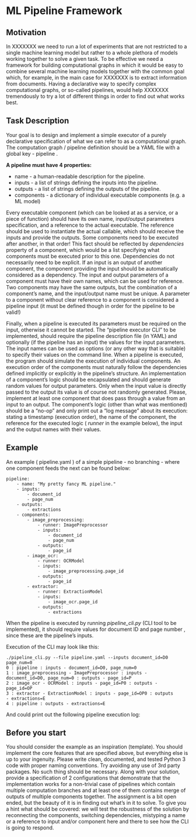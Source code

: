 # ML Pipeline Framework

## Motivation

In XXXXXXX we need to run a lot of experiments that are not restricted to a single machine learning model but rather to a whole plethora of models working together to solve a given task.
To be effective we need a framework for building computational graphs in which it would be easy to combine several machine learning models together with the common goal which, for example, in the main case for XXXXXXX is to extract information from documents.  Having a declarative way to specify complex computational graphs, or so-called pipelines,  would help XXXXXXX tremendously to try a lot of different things in order to find out what works best.

## Task Description

Your goal is to design and implement a simple executor of a purely declarative specification of what we can refer to as a computational graph. The computation graph / pipeline definition should be a YAML file with a global key - pipeline . 

**A pipeline must have 4 properties:**

- name  - a human-readable description for the pipeline.
- inputs  - a list of strings defining the inputs into the pipeline.
- outputs  - a list of strings defining the outputs of the pipeline.
- components  - a dictionary of individual executable components (e.g. a ML model)

Every executable component (which can be looked at as a service, or a piece of function) should have its own name, input/output parameters specification, and a reference to the actual executable. The reference should be used to instantiate the actual callable, which should receive the inputs and provide the outputs.
Some components need to be executed after another, in that order! This fact should be reflected by  _dependencies_ property of a component, which would be a list specifying what components must be executed prior to this one. Dependencies do not necessarily need to be explicit. If an input is an output of another component, the component providing the input should be automatically considered as a dependency. 
The input and output parameters of a component must have their own names, which can be used for reference. Two components may have the same outputs, but the combination of a component’s name, and the input/output name must be unique. A parameter to a component without clear reference to a component is considered a pipeline input (it must be defined
though in order for the pipeline to be valid!)

Finally, when a pipeline is executed its parameters must be required on the input, otherwise it cannot be started.
The “pipeline executor CLI” to be implemented, should require the pipeline description file (in YAML) and optionally (if the pipeline has an input) the values for the input parameters. The input names can be used as options (or any other way that is suitable) to specify their values on the command line.
When a pipeline is executed, the program should simulate the execution of individual components. An execution order of the components must naturally follow the dependencies defined implicitly or explicitly in the pipeline’s structure. An implementation of a component’s logic should be encapsulated and should generate random values for output parameters. Only when the input value is directly passed to the output its value is of course not randomly generated. Please, implement at least one component that does pass through a value from an input to an output. The component’s logic (other than what was mentioned) should be a “no-op” and only print out a “log message” about its execution: stating a timestamp (execution order), the name of the component, the reference for the executed logic ( _runner_ in the example below), the input and the output names with their values.

## Example

An example ( pipeline.yaml ) of a simple pipeline - no branching - where one component feeds the next can be found below:

```
pipeline:
    - name: "My pretty fancy ML pipeline."
    - inputs:
    	- document_id
    	- page_num
    - outputs:
    	- extractions
    - components:
        - image_preprocessing:
            - runner: ImagePreprocessor
            - inputs:
                - document_id
                - page_num
            - outputs:
                - page_id
        - image_ocr:
            - runner: OCRModel
            - inputs:
                - image_preprocessing.page_id
            - outputs:
                - page_id
        - extractor:
            - runner: ExtractionModel
            - inputs:
                - image_ocr.page_id
            - outputs:
                - extractions
```

When the pipeline is executed by running  _pipeline_cli.py_ (CLI tool to be implemented), it should require values for  document ID and  page number , since these are the pipeline’s inputs.

Execution of the CLI may look like this:

```
./pipeline_cli.py --file pipeline.yaml --inputs document_id=D0
page_num=0
0 : pipeline : inputs - document_id=D0, page_num=0
1 : image_preprocessing - ImagePreprocessor : inputs -
document_id=D0, page_num=0 : outputs - page_id=P
2 : image_ocr - OCRModel : inputs - page_id=P0 : outputs -
page_id=OP
3 : extractor - ExtractionModel : inputs - page_id=OP0 : outputs
- extractions=E
4 : pipeline : outputs - extractions=E
```

And could print out the following pipeline execution log:

## Before you start

You should consider the example as an inspiration (template). You should implement the core features that are specified above, but everything else is up to your ingenuity. Please write clean, documented, and tested Python 3 code with proper naming conventions. Try avoiding any use of 3rd party packages. No such thing should be necessary. Along with your solution, provide a specification of 2 configurations that demonstrate that the implementation works for a non-trivial case of pipelines which contain multiple computation branches and at least one of them contains merge of outputs of multiple components together.
The assignment is a bit open ended, but the beauty of it is in finding out what’s in it to solve. To give you a hint what should be covered: we will test the robustness of the solution by reconnecting the components, switching dependencies, mistyping a name or a reference to input and/or component here and there to see how the CLI is going to respond.

